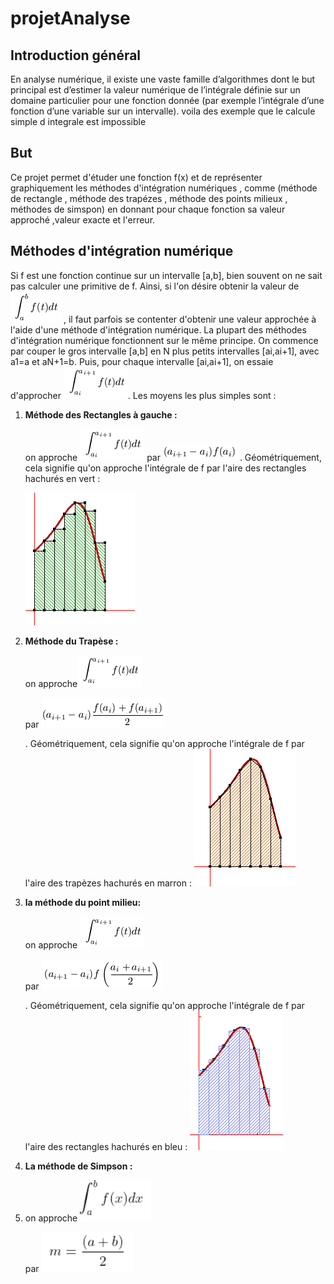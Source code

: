 # projetAnalyse

<p> <strong><h2>Introduction général </h2></strong> </p>
En analyse numérique, il existe une vaste famille d’algorithmes dont le but principal est d’estimer la valeur numérique de l’intégrale définie sur un domaine particulier pour une fonction donnée (par exemple l’intégrale d’une fonction d’une variable sur un intervalle). voila des exemple que le calcule simple d integrale est impossible

<p> <strong> <h2>But </h2></strong> </p>
Ce projet permet d'étuder une fonction f(x) et de représenter graphiquement les méthodes d'intégration numériques , comme (méthode de rectangle , méthode des trapézes , méthode des points milieux , méthodes de simspon) en donnant pour chaque fonction sa valeur approché ,valeur exacte et l'erreur.

<strong> <p><h2>Méthodes d'intégration numérique</h2></strong> </p>

Si f est une fonction continue sur un intervalle [a,b], bien souvent on ne sait pas calculer une primitive de f. Ainsi, si l'on désire obtenir la valeur de <img src= "https://github.com/mayssamerchaoui/projetAnalyse/blob/main/4.png" /> , il faut parfois se contenter d'obtenir une valeur approchée à l'aide d'une méthode d'intégration numérique.
  La plupart des méthodes d'intégration numérique fonctionnent sur le même principe. On commence par couper le gros intervalle [a,b] en N plus petits intervalles [ai,ai+1], avec a1=a et aN+1=b. Puis, pour chaque intervalle [ai,ai+1], on essaie d'approcher <img src= "https://github.com/mayssamerchaoui/projetAnalyse/blob/main/5.png" />. Les moyens les plus simples sont :
<ol>
<li><p> <strong>Méthode des Rectangles à gauche :</strong> </p></li>

<p>on approche  <img src= "https://github.com/mayssamerchaoui/projetAnalyse/blob/main/1.png" />
 par  <img src= "https://github.com/mayssamerchaoui/projetAnalyse/blob/main/2.png" /> . 
 Géométriquement, cela signifie qu'on approche l'intégrale de f par l'aire des rectangles hachurés en vert :<br />
  
  
 <img src= "https://github.com/mayssamerchaoui/projetAnalyse/blob/main/3.png" /></p> </p>



<li><p> <strong>Méthode du Trapèse :</strong> </p></li>

<p>on approche<img src= "https://github.com/mayssamerchaoui/projetAnalyse/blob/main/6.png" /></p> 
par 
<img src= "https://github.com/mayssamerchaoui/projetAnalyse/blob/main/7.png" /></p> .
Géométriquement, cela signifie qu'on approche l'intégrale de f par l'aire des trapèzes hachurés en marron :
<img src= "https://github.com/mayssamerchaoui/projetAnalyse/blob/main/8.png" /></p> </p>

<li><p> <strong>la méthode du point milieu: <p> </strong></li>
<p>  on approche <img src= "https://github.com/mayssamerchaoui/projetAnalyse/blob/main/9.png" /></p> 
par <img src= "https://github.com/mayssamerchaoui/projetAnalyse/blob/main/10.png" /></p> . 
Géométriquement, cela signifie qu'on approche l'intégrale de f par l'aire des rectangles hachurés en bleu :
  <img src= "https://github.com/mayssamerchaoui/projetAnalyse/blob/main/11.png" /></p> </p>
  
  <li><p> <strong>La méthode de Simpson :</p> </strong> <li>
  
 

 on approche <img src= "https://github.com/mayssamerchaoui/projetAnalyse/blob/main/15.PNG" /></p>
par  <img src= "https://github.com/mayssamerchaoui/projetAnalyse/blob/main/16.PNG" /></p> </p>
</ol>

